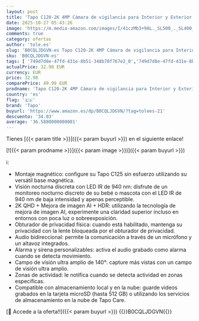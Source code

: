 ```yaml
---
layout: post
title: 'Tapo C120-2K 4MP Cámara de vigilancia para Interior y Exterior  Base magnética focos duales  Admite Tarjeta SD de hasta 512 GB  IP66  Compatible con Alexa y Google Assistant'
date: 2025-10-27 05:43:26
image: 'https://m.media-amazon.com/images/I/41czMb3+9AL._SL500_._SL400_.jpg'
comments: true
category: ofertas
author: 'tole.es'
slug: 'B0CQLJDGVN-es Tapo C120-2K 4MP Cámara de vigilancia para Interior y...'
sku: 'B0CQLJDGVN-es'
tags: [ '749d7d8e-47fd-431e-8b51-348b70f767e2_0','749d7d8e-47fd-431e-8b51-348b70f767e2_101','Arborist Merchandising Root','Cámaras bala de vigilancia','Cámaras de vigilancia','Electrónica','Fotografía y videocámaras','Los favoritos de nuestros clientes: Electrónica','Self Service','Special Features Stores','alexa','tapo','🇪🇸', ]
actualPrice: 32.98 EUR
currency: EUR
price: 32.98
comparePrice: 49.99 EUR
prodname: 'Tapo C120-2K 4MP Cámara de vigilancia para Interior y Exterior  Base magnética focos duales  Admite Tarjeta SD de hasta 512 GB  IP66  Compatible con Alexa y Google Assistant'
country: 'es'
flag: '🇪🇸'
brand: 'Tapo'
buyurl: 'https://www.amazon.es/dp/B0CQLJDGVN/?tag=tolees-21'
descuento: '34.03'
average: '36.5880000000001'
---
```


Tienes [{{< param title >}}]({{< param buyurl >}}) en el siguiente enlace!

[![{{< param prodname >}}]({{< param image >}})]({{< param buyurl >}})

ℹ️:

- Montaje magnético: configure su Tapo C125 sin esfuerzo utilizando su versátil base magnética.
- Visión nocturna discreta con LED IR de 940 nm: disfrute de un monitoreo nocturno discreto de su bebé o mascota con el LED IR de 940 nm de baja intensidad y apenas perceptible.
- 2K QHD + Mejora de imagen AI + HDR: utilizando la tecnología de mejora de imagen AI, experimente una claridad superior incluso en entornos con poca luz o sobreexposición.
- Obturador de privacidad física: cuando está habilitado, mantenga su privacidad con la lente bloqueada por el obturador de privacidad.
- Audio bidireccional: permite la comunicación a través de un micrófono y un altavoz integrados.
- Alarma y sirena personalizables: activa el audio grabado como alarma cuando se detecta movimiento.
- Campo de visión ultra amplio de 140°: capture más vistas con un campo de visión ultra amplio.
- Zonas de actividad: le notifica cuando se detecta actividad en zonas específicas.
- Compatible con almacenamiento local y en la nube: guarde videos grabados en la tarjeta microSD (hasta 512 GB) o utilizando los servicios de almacenamiento en la nube de Tapo Care.

[🛒 Accede a la oferta!!]({{< param buyurl >}})
{{<world>}}B0CQLJDGVN{{</world>}}
